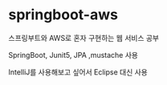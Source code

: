 # springboot-aws
스프링부트와 AWS로 혼자 구현하는 웹 서비스 공부

SpringBoot, Junit5, JPA ,mustache 사용

IntelliJ를 사용해보고 싶어서 Eclipse 대신 사용
